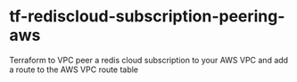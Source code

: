 # tf-rediscloud-subscription-peering-aws
Terraform to VPC peer a redis cloud subscription to your AWS VPC and add a route to the AWS VPC route table
